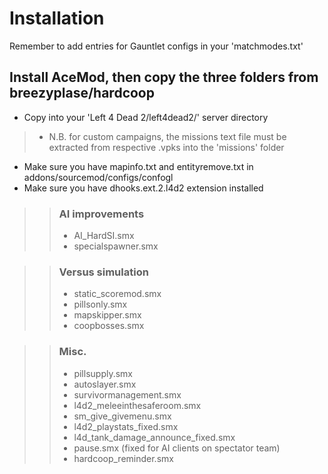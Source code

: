 # Installation  

Remember to add entries for Gauntlet configs in your 'matchmodes.txt'

## Install AceMod, then copy the three folders from breezyplase/hardcoop
>
 * Copy into your 'Left 4 Dead 2/left4dead2/' server directory
> * N.B. for custom campaigns, the missions text file   must be extracted from respective .vpks into the 'missions' folder
 * Make sure you have mapinfo.txt and entityremove.txt in addons/sourcemod/configs/confogl  
 * Make sure you have dhooks.ext.2.l4d2 extension installed
 
>> ### AI improvements   
>>  * AI_HardSI.smx  
>>  * specialspawner.smx  

>> ### Versus simulation
>>  * static_scoremod.smx
>>  * pillsonly.smx
>>  * mapskipper.smx
>>  * coopbosses.smx
 
>> ### Misc.
>>  * pillsupply.smx  
>>  * autoslayer.smx  
>>  * survivormanagement.smx  
>>  * l4d2_meleeinthesaferoom.smx  
>>  * sm_give_givemenu.smx    
>>  * l4d2_playstats_fixed.smx     
>>  * l4d_tank_damage_announce_fixed.smx      
>>  * pause.smx (fixed for AI clients on spectator team)  
>>  * hardcoop_reminder.smx  


